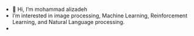 - 👋 Hi, I’m mohammad alizadeh
-  I’m interested in image processing, Machine Learning, Reinforcement Learning, and Natural Language processing.
- 
